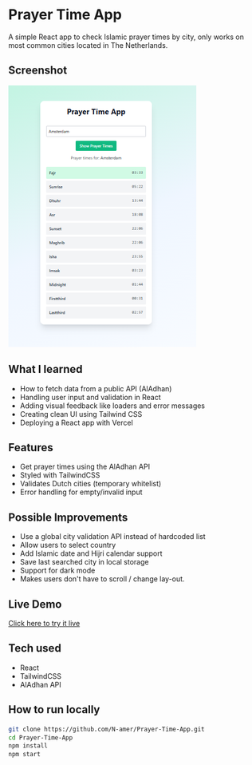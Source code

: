 #  Prayer Time App

A simple React app to check Islamic prayer times by city, only works on most common cities located in The Netherlands.

## Screenshot
 
![Application picture](image.png)

## What I learned

- How to fetch data from a public API (AlAdhan)
- Handling user input and validation in React
- Adding visual feedback like loaders and error messages
- Creating clean UI using Tailwind CSS
- Deploying a React app with Vercel

##  Features

- Get prayer times using the AlAdhan API
- Styled with TailwindCSS
- Validates Dutch cities (temporary whitelist)
- Error handling for empty/invalid input

## Possible Improvements

- Use a global city validation API instead of hardcoded list
- Allow users to select country
- Add Islamic date and Hijri calendar support
- Save last searched city in local storage
- Support for dark mode
- Makes users don't have to scroll / change lay-out.


##  Live Demo

 [Click here to try it live](https://prayer-time-app-ccyb.vercel.app/)

##  Tech used

- React
- TailwindCSS
- AlAdhan API

## How to run locally

```bash
git clone https://github.com/N-amer/Prayer-Time-App.git
cd Prayer-Time-App
npm install
npm start
